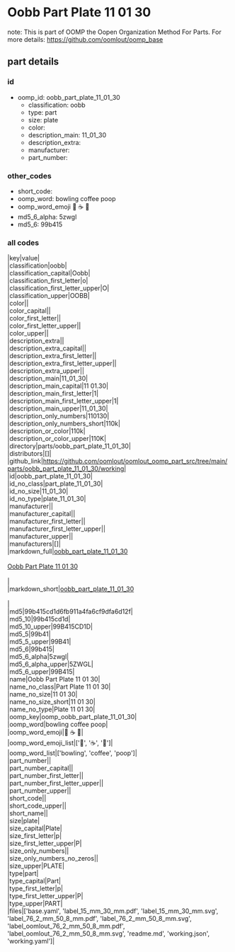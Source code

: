 # Oobb Part Plate 11 01 30  

note: This is part of OOMP the Oopen Organization Method For Parts. For more details: https://github.com/oomlout/oomp_base

##  part details





### id
* oomp_id: oobb_part_plate_11_01_30
  * classification: oobb
  * type: part
  * size: plate
  * color: 
  * description_main: 11_01_30
  * description_extra: 
  * manufacturer: 
  * part_number: 

### other_codes
* short_code: 
* oomp_word: bowling coffee poop
* oomp_word_emoji :bowling: :coffee: :poop:
* md5_6_alpha: 5zwgl
* md5_6: 99b415

### all codes 
|key|value|  
|classification|oobb|  
|classification_capital|Oobb|  
|classification_first_letter|o|  
|classification_first_letter_upper|O|  
|classification_upper|OOBB|  
|color||  
|color_capital||  
|color_first_letter||  
|color_first_letter_upper||  
|color_upper||  
|description_extra||  
|description_extra_capital||  
|description_extra_first_letter||  
|description_extra_first_letter_upper||  
|description_extra_upper||  
|description_main|11_01_30|  
|description_main_capital|11 01.30|  
|description_main_first_letter|1|  
|description_main_first_letter_upper|1|  
|description_main_upper|11_01_30|  
|description_only_numbers|110130|  
|description_only_numbers_short|110k|  
|description_or_color|110k|  
|description_or_color_upper|110K|  
|directory|parts/oobb_part_plate_11_01_30|  
|distributors|[]|  
|github_link|https://github.com/oomlout/oomlout_oomp_part_src/tree/main/parts/oobb_part_plate_11_01_30/working|  
|id|oobb_part_plate_11_01_30|  
|id_no_class|part_plate_11_01_30|  
|id_no_size|11_01_30|  
|id_no_type|plate_11_01_30|  
|manufacturer||  
|manufacturer_capital||  
|manufacturer_first_letter||  
|manufacturer_first_letter_upper||  
|manufacturer_upper||  
|manufacturers|[]|  
|markdown_full|[oobb_part_plate_11_01_30](https://github.com/oomlout/oomlout_oomp_part_src/tree/main/parts/oobb_part_plate_11_01_30/working)<br>[](https://github.com/oomlout/oomlout_oomp_part_src/tree/main/parts/oobb_part_plate_11_01_30/working)<br>[Oobb Part Plate 11 01 30](https://github.com/oomlout/oomlout_oomp_part_src/tree/main/parts/oobb_part_plate_11_01_30/working)<br><br>|  
|markdown_short|[oobb_part_plate_11_01_30](https://github.com/oomlout/oomlout_oomp_part_src/tree/main/parts/oobb_part_plate_11_01_30/working)<br><br>|  
|md5|99b415cd1d6fb911a4fa6cf9dfa6d12f|  
|md5_10|99b415cd1d|  
|md5_10_upper|99B415CD1D|  
|md5_5|99b41|  
|md5_5_upper|99B41|  
|md5_6|99b415|  
|md5_6_alpha|5zwgl|  
|md5_6_alpha_upper|5ZWGL|  
|md5_6_upper|99B415|  
|name|Oobb Part Plate 11 01 30|  
|name_no_class|Part Plate 11 01 30|  
|name_no_size|11 01 30|  
|name_no_size_short|11 01 30|  
|name_no_type|Plate 11 01 30|  
|oomp_key|oomp_oobb_part_plate_11_01_30|  
|oomp_word|bowling coffee poop|  
|oomp_word_emoji|:bowling: :coffee: :poop:|  
|oomp_word_emoji_list|[':bowling:', ':coffee:', ':poop:']|  
|oomp_word_list|['bowling', 'coffee', 'poop']|  
|part_number||  
|part_number_capital||  
|part_number_first_letter||  
|part_number_first_letter_upper||  
|part_number_upper||  
|short_code||  
|short_code_upper||  
|short_name||  
|size|plate|  
|size_capital|Plate|  
|size_first_letter|p|  
|size_first_letter_upper|P|  
|size_only_numbers||  
|size_only_numbers_no_zeros||  
|size_upper|PLATE|  
|type|part|  
|type_capital|Part|  
|type_first_letter|p|  
|type_first_letter_upper|P|  
|type_upper|PART|  
|files|['base.yaml', 'label_15_mm_30_mm.pdf', 'label_15_mm_30_mm.svg', 'label_76_2_mm_50_8_mm.pdf', 'label_76_2_mm_50_8_mm.svg', 'label_oomlout_76_2_mm_50_8_mm.pdf', 'label_oomlout_76_2_mm_50_8_mm.svg', 'readme.md', 'working.json', 'working.yaml']|  
